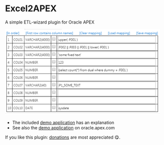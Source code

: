# Excel2APEX
A simple ETL-wizard plugin for Oracle APEX

![example](different_mappings.png)
- The included [demo application](demo/f80428_demo_application.sql) has an explanation
- See also the [demo application](https://apex.oracle.com/pls/apex/f?p=80428:1) on oracle.apex.com

If you like this plugin: [donations](https://www.paypal.me/apexplugins/3) are most appreciated :yum:.
